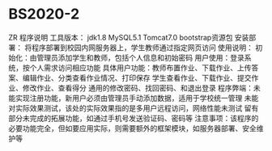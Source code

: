 # BS2020-2
ZR
程序说明
工具版本： jdk1.8   MySQL5.1   Tomcat7.0   bootstrap资源包
安装部署： 将程序部署到校园内网服务器上，学生教师通过指定网页访问
使用说明：
    初始化：由管理员添加学生和教师，包括个人信息和初始密码
    用户使用：登录系统，按个人需求访问相应功能
    具体用户功能：教师布置作业、下载作业、上传答案、编辑作业、分类查看作业情况、打印保存
                  学生查看作业、下载作业、提交作业、修改作业、查看得分
                  通用的修改密码、找回密码、和退出登录
程序弊端：未能实现注册功能，新用户必须由管理员手动添加数据，适用于学校统一管理
          未能对实际效果测试，该处的实际效果指的是多用户远程访问，网络性能未测试
          留有部分未完成的拓展功能，如通过手机号发送验证码、密码等
注意事项：该程序的必要功能完全，但如要应用实际，则需要额外的框架模块，如服务器部署、安全维护等
